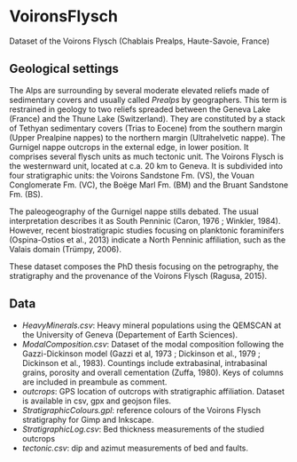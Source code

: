 # VoironsFlysch

Dataset of the Voirons Flysch (Chablais Prealps, Haute-Savoie, France)

## Geological settings

The Alps are surrounding by several moderate elevated reliefs made of sedimentary covers and usually called *Prealps* by geographers. This term is restrained in geology to two reliefs spreaded between the Geneva Lake (France) and the Thune Lake (Switzerland). They are constituted by a stack of Tethyan sedimentary covers (Trias to Eocene) from the southern margin (Upper Prealpine nappes) to the northern margin (Ultrahelvetic nappe).
The Gurnigel nappe outcrops in the external edge, in lower position. It comprises several flysch units as much tectonic unit. The Voirons Flysch is the westernward unit, located at c.a. 20 km to Geneva. It is subdivided into four stratigraphic units: the Voirons Sandstone Fm. (VS), the Vouan Conglomerate Fm. (VC), the Boëge Marl Fm. (BM) and the Bruant Sandstone Fm. (BS).

The paleogeography of the Gurnigel nappe stills debated. The usual interpretation describes it as South Penninic (Caron, 1976 ; Winkler, 1984). However, recent biostratigrapic studies focusing on planktonic foraminifers (Ospina-Ostios et al., 2013) indicate a North Penninic affiliation, such as the Valais domain (Trümpy, 2006).

These dataset composes the PhD thesis focusing on the petrography, the stratigraphy and the provenance of the Voirons Flysch (Ragusa, 2015).

## Data

+ *HeavyMinerals.csv*: Heavy mineral populations using the QEMSCAN at the University of Geneva (Departement of Earth Sciences).
+ *ModalComposition.csv*: Dataset of the modal composition following the Gazzi-Dickinson model (Gazzi et al, 1973 ; Dickinson et al., 1979 ; Dickinson et al., 1983). Countings include extrabasinal, intrabasinal grains, porosity and overall cementation (Zuffa, 1980). Keys of columns are included in preambule as comment.
+ *outcrops*: GPS location of outcrops with stratigraphic affiliation. Dataset is available in csv, gpx and geojson files.
+ *StratigraphicColours.gpl*: reference colours of the Voirons Flysch stratigraphy for Gimp and Inkscape.
+ *StratigraphicLog.csv*: Bed thickness measurements of the studied outcrops
+ *tectonic.csv*: dip and azimut measurements of bed and faults.
